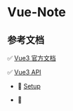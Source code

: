 # Vue-Note

## 参考文档

✅ [Vue3 官方文档](https://v3.cn.vuejs.org/)

✅ [Vue3 API](https://v3.cn.vuejs.org/api/)

- 🔆 [Setup](https://v3.cn.vuejs.org/guide/composition-api-setup.html#setup)

- 🔆 [<script setup>](https://v3.cn.vuejs.org/api/sfc-script-setup.html)
  
- 🔆 [Typescript](https://v3.cn.vuejs.org/guide/typescript-support.html#typescript-%E6%94%AF%E6%8C%81)

- 🔆 [动态组件](https://v3.cn.vuejs.org/guide/component-basics.html#%E5%8A%A8%E6%80%81%E7%BB%84%E4%BB%B6)

✅ [Vite](https://cn.vitejs.dev/)

## 阅读清单

✅ [vue3保姆级教程](https://juejin.cn/post/7030992475271495711)

✅ [2022年必会Vue3.0学习 (强烈建议)](https://juejin.cn/post/7057325585705467918)
